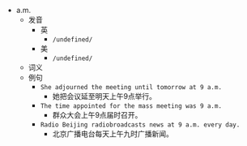 - a.m.
  - 发音
    - 英
      - `/undefined/`
    - 美
      - `/undefined/`
  - 词义
  - 例句
    - `She adjourned the meeting until tomorrow at 9 a.m.`
      - 她把会议延至明天上午9点举行。
    - `The time appointed for the mass meeting was 9 a.m.`
      - 群众大会上午9点届时召开。
    - `Radio Beijing radiobroadcasts news at 9 a.m. every day.`
      - 北京广播电台每天上午九时广播新闻。


